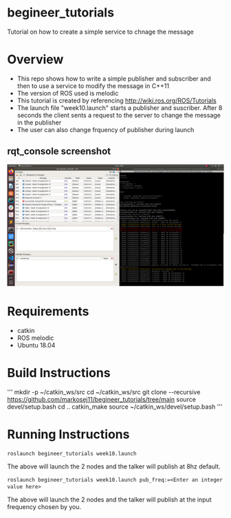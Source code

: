 # begineer_tutorials
Tutorial on how to create a simple service to chnage the message

# Overview
* This repo shows how to write a simple publisher and subscriber and then to use a service to modify the message in C++11
* The version of ROS used is melodic
* This tutorial is created by referencing http://wiki.ros.org/ROS/Tutorials
* The launch file "week10.launch" starts a publisher and suscriber. After
  8 seconds  the client sents a request to the server to change the message in the publisher
* The user can also change frquency of publisher during launch

## rqt_console screenshot
![image](https://github.com/markosej11/begineer_tutorials/blob/main/Screenshot.png)

# Requirements
* catkin
* ROS melodic
* Ubuntu 18.04

# Build Instructions
'''
mkdir -p ~/catkin_ws/src
cd ~/catkin_ws/src
git clone --recursive https://github.com/markosej11/begineer_tutorials/tree/main
source devel/setup.bash
cd ..
catkin_make
source ~/catkin_ws/devel/setup.bash
'''

# Running Instructions
```
roslaunch begineer_tutorials week10.launch 
```
The above will launch the 2 nodes and the talker will publish at 8hz default. 
```
roslaunch begineer_tutorials week10.launch pub_freq:=<Enter an integer value here>
```
The above will launch the 2 nodes and the talker will publish at the input frequency chosen by you.


 
